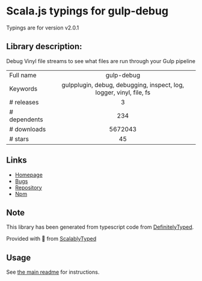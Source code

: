 
# Scala.js typings for gulp-debug

Typings are for version v2.0.1

## Library description:
Debug Vinyl file streams to see what files are run through your Gulp pipeline

|                    |                 |
| ------------------ | :-------------: |
| Full name          | gulp-debug |
| Keywords           | gulpplugin, debug, debugging, inspect, log, logger, vinyl, file, fs |
| # releases         | 3 |
| # dependents       | 234 |
| # downloads        | 5672043 |
| # stars            | 45 |

## Links
- [Homepage](https://github.com/sindresorhus/gulp-debug#readme)
- [Bugs](https://github.com/sindresorhus/gulp-debug/issues)
- [Repository](https://github.com/sindresorhus/gulp-debug)
- [Npm](https://www.npmjs.com/package/gulp-debug)
    


## Note
This library has been generated from typescript code from [DefinitelyTyped](https://definitelytyped.org).

Provided with :purple_heart: from [ScalablyTyped](https://github.com/oyvindberg/ScalablyTyped)

## Usage
See [the main readme](../../readme.md) for instructions.


